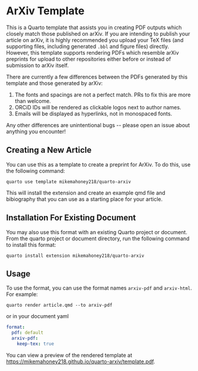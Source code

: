 # ArXiv Template

This is a Quarto template that assists you in creating PDF outputs which closely match those published on arXiv. If you are intending to publish your article on arXiv, it is highly recommended you upload your TeX files (and supporting files, including generated `.bbl` and figure files) directly. However, this template supports rendering PDFs which resemble arXiv preprints for upload to other repositories either before or instead of submission to arXiv itself.

There are currently a few differences between the PDFs generated by this template and those generated by arXiv:

1. The fonts and spacings are not a perfect match. PRs to fix this are more than welcome.
2. ORCiD IDs will be rendered as clickable logos next to author names.
3. Emails will be displayed as hyperlinks, not in monospaced fonts.

Any other differences are unintentional bugs -- please open an issue about anything you encounter!

## Creating a New Article

You can use this as a template to create a preprint for ArXiv. To do this, use the following command:

```quarto use template mikemahoney218/quarto-arxiv```

This will install the extension and create an example qmd file and bibiography that you can use as a starting place for your article.

## Installation For Existing Document

You may also use this format with an existing Quarto project or document. From the quarto project or document directory, run the following command to install this format:

```quarto install extension mikemahoney218/quarto-arxiv```

## Usage 

To use the format, you can use the format names `arxiv-pdf` and `arxiv-html`. For example:

```quarto render article.qmd --to arxiv-pdf```

or in your document yaml

```yaml
format:
  pdf: default
  arxiv-pdf:
    keep-tex: true    
```

You can view a preview of the rendered template at <https://mikemahoney218.github.io/quarto-arxiv/template.pdf>.

